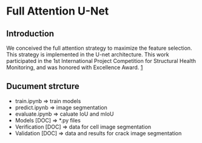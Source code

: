 # Full Attention U-Net

## Introduction

We conceived the full attention strategy to maximize the feature selection. This strategy is implemented in the U-net architecture. This work participated in the 1st International Project Competition for Structural Health Monitoring, and was honored with Excellence Award. [1]


## Ducument strcture
 - train.ipynb  => train models
 - predict.ipynb => image segmentation
 - evaluate.ipynb => caluate IoU and mIoU
 - Models [DOC] => *.py files
 - Verification [DOC] => data for cell image segmentation 
 - Validation [DOC] => data and results for crack image segmentation
 
 
 [1]:http://www.schm.org.cn/#/IPC-SHM,2020
